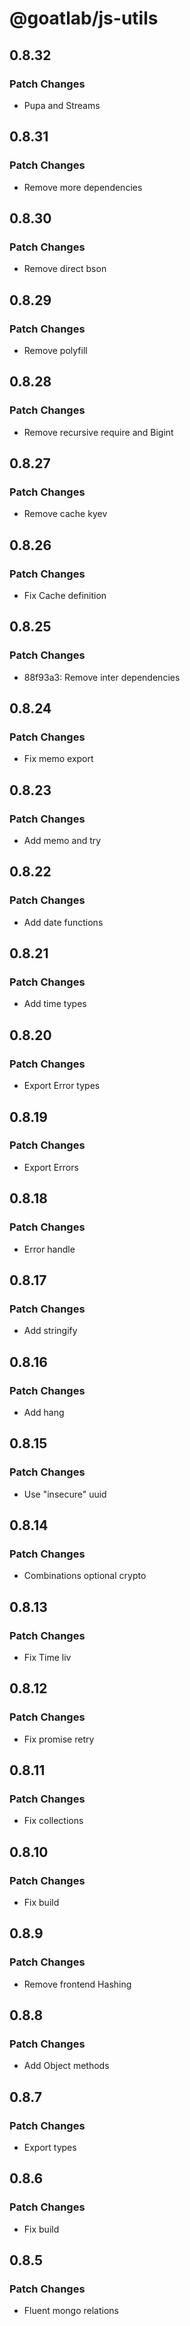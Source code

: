 # @goatlab/js-utils

## 0.8.32

### Patch Changes

- Pupa and Streams

## 0.8.31

### Patch Changes

- Remove more dependencies

## 0.8.30

### Patch Changes

- Remove direct bson

## 0.8.29

### Patch Changes

- Remove polyfill

## 0.8.28

### Patch Changes

- Remove recursive require and Bigint

## 0.8.27

### Patch Changes

- Remove cache kyev

## 0.8.26

### Patch Changes

- Fix Cache definition

## 0.8.25

### Patch Changes

- 88f93a3: Remove inter dependencies

## 0.8.24

### Patch Changes

- Fix memo export

## 0.8.23

### Patch Changes

- Add memo and try

## 0.8.22

### Patch Changes

- Add date functions

## 0.8.21

### Patch Changes

- Add time types

## 0.8.20

### Patch Changes

- Export Error types

## 0.8.19

### Patch Changes

- Export Errors

## 0.8.18

### Patch Changes

- Error handle

## 0.8.17

### Patch Changes

- Add stringify

## 0.8.16

### Patch Changes

- Add hang

## 0.8.15

### Patch Changes

- Use "insecure" uuid

## 0.8.14

### Patch Changes

- Combinations optional crypto

## 0.8.13

### Patch Changes

- Fix Time liv

## 0.8.12

### Patch Changes

- Fix promise retry

## 0.8.11

### Patch Changes

- Fix collections

## 0.8.10

### Patch Changes

- Fix build

## 0.8.9

### Patch Changes

- Remove frontend Hashing

## 0.8.8

### Patch Changes

- Add Object methods

## 0.8.7

### Patch Changes

- Export types

## 0.8.6

### Patch Changes

- Fix build

## 0.8.5

### Patch Changes

- Fluent mongo relations
